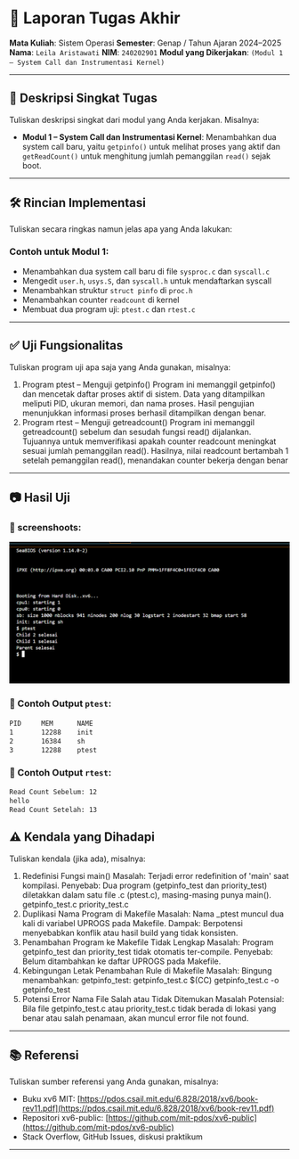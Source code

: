 # 📝 Laporan Tugas Akhir

**Mata Kuliah**: Sistem Operasi
**Semester**: Genap / Tahun Ajaran 2024–2025
**Nama**: `Leila Aristawati`
**NIM**: `240202901`
**Modul yang Dikerjakan**:
`(Modul 1 – System Call dan Instrumentasi Kernel)`

---

## 📌 Deskripsi Singkat Tugas

Tuliskan deskripsi singkat dari modul yang Anda kerjakan. Misalnya:

* **Modul 1 – System Call dan Instrumentasi Kernel**:
  Menambahkan dua system call baru, yaitu `getpinfo()` untuk melihat proses yang aktif dan `getReadCount()` untuk menghitung jumlah pemanggilan `read()` sejak boot.
---

## 🛠️ Rincian Implementasi

Tuliskan secara ringkas namun jelas apa yang Anda lakukan:

### Contoh untuk Modul 1:

* Menambahkan dua system call baru di file `sysproc.c` dan `syscall.c`
* Mengedit `user.h`, `usys.S`, dan `syscall.h` untuk mendaftarkan syscall
* Menambahkan struktur `struct pinfo` di `proc.h`
* Menambahkan counter `readcount` di kernel
* Membuat dua program uji: `ptest.c` dan `rtest.c`
---

## ✅ Uji Fungsionalitas

Tuliskan program uji apa saja yang Anda gunakan, misalnya:

1. Program ptest – Menguji getpinfo() Program ini memanggil getpinfo() dan mencetak daftar proses aktif di sistem. Data yang ditampilkan meliputi PID, ukuran memori, dan nama proses. Hasil pengujian menunjukkan informasi proses berhasil ditampilkan dengan benar.
2. Program rtest – Menguji getreadcount() Program ini memanggil getreadcount() sebelum dan sesudah fungsi read() dijalankan. Tujuannya untuk memverifikasi apakah counter readcount meningkat sesuai jumlah pemanggilan read(). Hasilnya, nilai readcount bertambah 1 setelah pemanggilan read(), menandakan counter bekerja dengan benar

---

## 📷 Hasil Uji

### 📸 screenshoots:
![hasil ptest_rtest_hello.png](./screenshoots/ptest_rtest_hello.png)

### 📍 Contoh Output `ptest`:

```
PID     MEM      NAME
1       12288    init
2       16384    sh
3       12288    ptest
```

### 📍 Contoh Output `rtest`:

```
Read Count Sebelum: 12
hello
Read Count Setelah: 13
```

## ⚠️ Kendala yang Dihadapi

Tuliskan kendala (jika ada), misalnya:

1. Redefinisi Fungsi main()
Masalah: Terjadi error redefinition of 'main' saat kompilasi.
Penyebab: Dua program (getpinfo_test dan priority_test) diletakkan dalam satu file .c (ptest.c), masing-masing punya main().
getpinfo_test.c
priority_test.c
2. Duplikasi Nama Program di Makefile
Masalah: Nama _ptest muncul dua kali di variabel UPROGS pada Makefile.
Dampak: Berpotensi menyebabkan konflik atau hasil build yang tidak konsisten.
3. Penambahan Program ke Makefile Tidak Lengkap
Masalah: Program getpinfo_test dan priority_test tidak otomatis ter-compile.
Penyebab: Belum ditambahkan ke daftar UPROGS pada Makefile.
4. Kebingungan Letak Penambahan Rule di Makefile
Masalah: Bingung menambahkan:
getpinfo_test: getpinfo_test.c
	$(CC) getpinfo_test.c -o getpinfo_test
5. Potensi Error Nama File Salah atau Tidak Ditemukan
Masalah Potensial: Bila file getpinfo_test.c atau priority_test.c tidak berada di lokasi yang benar atau salah penamaan, akan muncul error file not found.

---

## 📚 Referensi

Tuliskan sumber referensi yang Anda gunakan, misalnya:

* Buku xv6 MIT: [https://pdos.csail.mit.edu/6.828/2018/xv6/book-rev11.pdf](https://pdos.csail.mit.edu/6.828/2018/xv6/book-rev11.pdf)
* Repositori xv6-public: [https://github.com/mit-pdos/xv6-public](https://github.com/mit-pdos/xv6-public)
* Stack Overflow, GitHub Issues, diskusi praktikum

---

